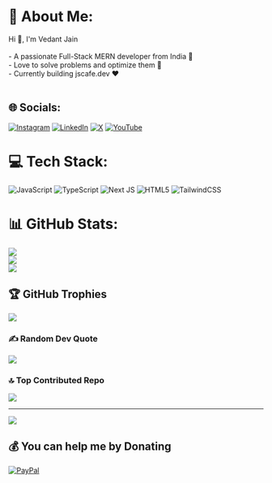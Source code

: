 # 💫 About Me:

Hi 👋, I'm Vedant Jain<br><br>- A passionate Full-Stack MERN developer from India 🚀<br>- Love to solve problems and optimize them 💯<br>- Currently building jscafe.dev ❤️<br><br>

## 🌐 Socials:

[![Instagram](https://img.shields.io/badge/Instagram-%23E4405F.svg?logo=Instagram&logoColor=white)](https://instagram.com/js_cafe_) [![LinkedIn](https://img.shields.io/badge/LinkedIn-%230077B5.svg?logo=linkedin&logoColor=white)](https://linkedin.com/in/vedantjain0087) [![X](https://img.shields.io/badge/X-black.svg?logo=X&logoColor=white)](https://x.com/_vedantjain) [![YouTube](https://img.shields.io/badge/YouTube-%23FF0000.svg?logo=YouTube&logoColor=white)](https://youtube.com/@js_cafe)

# 💻 Tech Stack:

![JavaScript](https://img.shields.io/badge/javascript-%23323330.svg?style=for-the-badge&logo=javascript&logoColor=%23F7DF1E) ![TypeScript](https://img.shields.io/badge/typescript-%23007ACC.svg?style=for-the-badge&logo=typescript&logoColor=white) ![Next JS](https://img.shields.io/badge/Next-black?style=for-the-badge&logo=next.js&logoColor=white) ![HTML5](https://img.shields.io/badge/html5-%23E34F26.svg?style=for-the-badge&logo=html5&logoColor=white) ![TailwindCSS](https://img.shields.io/badge/tailwindcss-%2338B2AC.svg?style=for-the-badge&logo=tailwind-css&logoColor=white)

# 📊 GitHub Stats:

![](https://github-readme-stats.vercel.app/api?username=jscafe-dev&theme=dark&hide_border=false)<br/>
![](https://github-readme-streak-stats.herokuapp.com/?user=jscafe-dev&theme=dark&hide_border=false)<br/>
![](https://github-readme-stats.vercel.app/api/top-langs/?username=jscafe-dev&theme=dark&hide_border=false&include_all_commits=true&count_private=true&layout=compact)

## 🏆 GitHub Trophies

![](https://github-profile-trophy.vercel.app/?username=jscafe-dev&theme=radical&no-frame=false&no-bg=false&margin-w=4)

### ✍️ Random Dev Quote

![](https://quotes-github-readme.vercel.app/api?type=horizontal&theme=radical)

### 🔝 Top Contributed Repo

![](https://github-contributor-stats.vercel.app/api?username=jscafe-dev&limit=5&theme=dark&combine_all_yearly_contributions=true)

---

[![](https://visitcount.itsvg.in/api?id=jscafe-dev&icon=0&color=0)](https://visitcount.itsvg.in)

## 💰 You can help me by Donating

[![PayPal](https://img.shields.io/badge/PayPal-00457C?style=for-the-badge&logo=paypal&logoColor=white)](https://paypal.me/https://paypal.me/vedantjain0087)

<!-- Proudly created with GPRM ( https://gprm.itsvg.in ) -->
